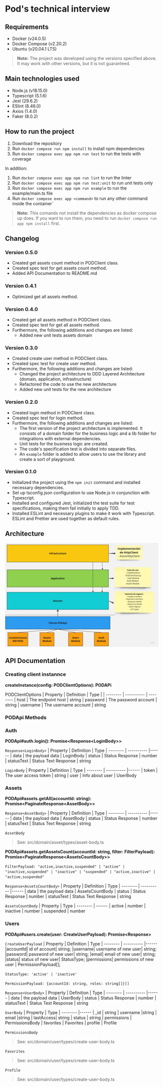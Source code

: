 # Pod's technical interview

## Requirements
- Docker (v24.0.5)
- Docker Compose (v2.20.2)
- Ubuntu (v20.04.1 LTS)
  
> **Note:** The project was developed using the versions specified above. It may work with other versions, but it is not guaranteed.

## Main technologies used
- Node.js (v18.15.0)
- Typescript (5.1.6)
- Jest (29.6.2)
- ESlint (8.46.0)
- Axios (1.4.0)
- Faker (8.0.2)

## How to run the project
1. Download the repository
2. Run `docker compose run npm install` to install npm dependencies
3. Run `docker compose exec app npm run test` to run the tests with coverage
   
In addition:   
1. Run `docker compose exec app npm run lint` to run the linter
2. Run `docker compose exec app npm run test:unit` to run unit tests only
3. Run `docker compose exec app npm run example` to run the example/main.ts file
4. Run `docker compose exec app <command>` to run any other command inside the container`   

> **Note:** This comands not install the dependencies as docker compose up does. If you want to run them, you need to run `docker compose run app npm install` first.

## Changelog
### Version 0.5.0
- Created get assets count method in PODClient class.
- Created spec test for get assets count method.
- Added API Documentation to README.md
### Version 0.4.1
- Optimized get all assets method.
### Version 0.4.0
- Created get all assets method in PODClient class.
- Created spec test for get all assets method.
- Furthermore, the following additions and changes are listed:
  - Added new unit tests assets domain
### Version 0.3.0
- Created create user method in PODClient class.
- Created spec test for create user method.
- Furthermore, the following additions and changes are listed:
  - Changed the project architecture to DDD Layered Architecture (domain, application, infrastructure)
  - Refactored the code to use the new architecture
  - Added new unit tests for the new architecture
### Version 0.2.0
- Created login method in PODClient class.
- Created spec test for login method.
- Furthermore, the following additions and changes are listed:
  - The first version of the project architecture is implemented. It consists of a domain folder for the business logic and a lib folder for integrations with external dependencies.
  - Unit tests for the business logic are created.
  - The code's specification test is divided into separate files.
  - An `example` folder is added to allow users to use the library and create a sort of playground.
### Version 0.1.0
- Initialized the project using the `npm init` command and installed necessary dependencies.
- Set up tsconfig.json configuration to use Node.js in conjunction with Typescript.
- Installed and configured Jest, initialized the test suite for test specifications, making them fail initially to apply TDD.
- Installed ESLint and necessary plugins to make it work with Typescript. ESLint and Prettier are used together as default rules.

## Architecture
<img src="doc/architecture.jpg" />

## API Documentation
### Creating client instannce
**createInstance(config: PODClientOptions): PODAPi**

PODClientOptions
| Property  | Definition  | Type |
| -------- | ----------  | --------
| host  | The endpoint host | string
| password     | The password account | string
| username    | The username account |  string



### PODApi Methods

### Auth

**PODApi#auth.login(): Promise<Response<LoginBody\>>**

`Response<LoginBody>`
| Property  | Definition  | Type
| -------- | ----------  |------
| data  | the payload data | LoginBody
| status     | Status Response | number
| statusText    | Status Text Response | string

`LoginBody`
| Property  | Definition  | Type
| -------- | ----------  |------
| token  | The user access token | string
| user     | Info about user | UserBody

### Assets

**PODApi#assets.getAll(accountId: string): Promise<PaginateResponse<AssetBody\>>**

`Response<AssetBody>`
| Property  | Definition  | Type
| -------- | ----------  |------
| data  | the payload data | AssetBody
| status     | Status Response | number
| statusText    | Status Text Response | string

`AssetBody`
>See: src/domain/asset/types/asset-body.ts

**PODApi#assets.getAssetsCount(accountId: string, filter: FilterPayload): Promise<PaginateResponse<AssetsCountBody\>>**

`FilterPayload: "active,inactive,suspended" | "active" | "inactive,suspended" | "inactive" | "suspended" | "active,inactive" | "active,suspended"`

`Response<AssetsCountBody>`
| Property  | Definition  | Type
| -------- | ----------  |------
| data  | the payload data | AssetsCountBody
| status     | Status Response | number
| statusText    | Status Text Response | string

`AssetsCountBody`
| Property  |  Type
| -------- | ------
| active  |  number
| inactive      | number
| suspended     | number


### Users
**PODApi#users.create(user: CreateUserPayload): Promise<Response<UserBody>>**

`CreateUserPayload`
| Property  | Definition  | Type
| -------- | ----------  |------
|accountId| id of account| string;
|username| username of new user| string;
|password| password of new user| string;
|email| email of new user| string;
|status| status of new user| StatusType;
|permissions| permissions of new user | PermissionPayload[];

`StatusType: 'active' | 'inactive'`

`PermissionPayload: {accountId: string, roles: string[]}[]`

`Response<UserBody>`
| Property  | Definition  | Type
| -------- | ----------  |------
| data  | the payload data | UserBody
| status     | Status Response | number
| statusText    | Status Text Response | string

`UserBody`
| Property  | Type
| --------  |------
| _id  | string
| username  |string
| email     |string
| lastAccess| string
| status    | string
| permissions     | PermissionsBody
| favorites     | Favorites
| profile     | Profile

`PermissionsBody`
> See: src/domain/user/types/create-user-body.ts

`Favorites`
> See: src/domain/user/types/create-user-body.ts

`Profile`
> See: src/domain/user/types/create-user-body.ts